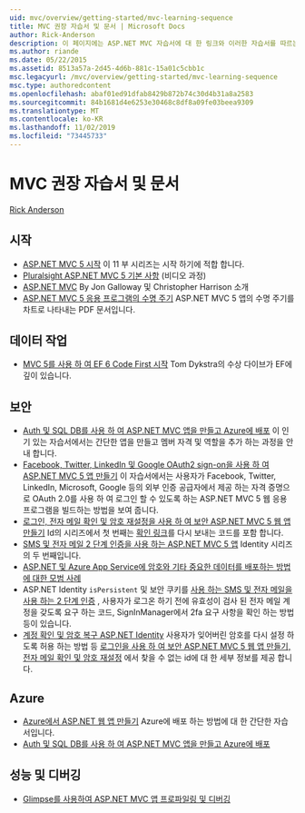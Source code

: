 ```yaml
---
uid: mvc/overview/getting-started/mvc-learning-sequence
title: MVC 권장 자습서 및 문서 | Microsoft Docs
author: Rick-Anderson
description: 이 페이지에는 ASP.NET MVC 자습서에 대 한 링크와 이러한 자습서를 따르는 제안 된 시퀀스가 포함 되어 있습니다.
ms.author: riande
ms.date: 05/22/2015
ms.assetid: 8513a57a-2d45-4d6b-881c-15a01c5cbb1c
msc.legacyurl: /mvc/overview/getting-started/mvc-learning-sequence
msc.type: authoredcontent
ms.openlocfilehash: abaf01ed91dfab8429b872b74c30d4b31a8a2583
ms.sourcegitcommit: 84b1681d4e6253e30468c8df8a09fe03beea9309
ms.translationtype: MT
ms.contentlocale: ko-KR
ms.lasthandoff: 11/02/2019
ms.locfileid: "73445733"
---
```

# <a name="mvc-recommended-tutorials-and-articles"></a>MVC 권장 자습서 및 문서

[Rick Anderson]((https://twitter.com/RickAndMSFT))

<a id="pwd"></a>
## <a name="getting-started"></a>시작

- [ASP.NET MVC 5 시작](introduction/getting-started.md) 이 11 부 시리즈는 시작 하기에 적합 합니다.
- [Pluralsight ASP.NET MVC 5 기본 사항](https://pluralsight.com/training/Player?author=scott-allen&amp;name=aspdotnet-mvc5-fundamentals-m1-introduction&amp;mode=live&amp;clip=0&amp;course=aspdotnet-mvc5-fundamentals) (비디오 과정)
- [ASP.NET MVC](https://channel9.msdn.com/Series/Introduction-to-ASP-NET-MVC) By Jon Galloway 및 Christopher Harrison 소개
- [ASP.NET MVC 5 응용 프로그램의 수명 주기](lifecycle-of-an-aspnet-mvc-5-application.md) ASP.NET MVC 5 앱의 수명 주기를 차트로 나타내는 PDF 문서입니다.

<a id="con"></a>
## <a name="working-with-data"></a>데이터 작업

- [MVC 5를 사용 하 여 EF 6 Code First 시작](getting-started-with-ef-using-mvc/creating-an-entity-framework-data-model-for-an-asp-net-mvc-application.md) Tom Dykstra의 수상 다이브가 EF에 깊이 있습니다.

<a id="wj"></a>
## <a name="security"></a>보안

- [Auth 및 SQL DB를 사용 하 여 ASP.NET MVC 앱을 만들고 Azure에 배포](https://azure.microsoft.com/documentation/articles/web-sites-dotnet-deploy-aspnet-mvc-app-membership-oauth-sql-database/) 이 인기 있는 자습서에서는 간단한 앱을 만들고 멤버 자격 및 역할을 추가 하는 과정을 안내 합니다.
- [Facebook, Twitter, LinkedIn 및 Google OAuth2 sign-on을 사용 하 여 ASP.NET MVC 5 앱 만들기](../security/create-an-aspnet-mvc-5-app-with-facebook-and-google-oauth2-and-openid-sign-on.md) 이 자습서에서는 사용자가 Facebook, Twitter, LinkedIn, Microsoft, Google 등의 외부 인증 공급자에서 제공 하는 자격 증명으로 OAuth 2.0를 사용 하 여 로그인 할 수 있도록 하는 ASP.NET MVC 5 웹 응용 프로그램을 빌드하는 방법을 보여 줍니다.
- [로그인, 전자 메일 확인 및 암호 재설정을 사용 하 여 보안 ASP.NET MVC 5 웹 앱 만들기](../security/create-an-aspnet-mvc-5-web-app-with-email-confirmation-and-password-reset.md) Id의 시리즈에서 첫 번째는 [확인 링크](../security/create-an-aspnet-mvc-5-web-app-with-email-confirmation-and-password-reset.md#rsend)를 다시 보내는 코드를 포함 합니다.
- [SMS 및 전자 메일 2 단계 인증을 사용 하는 ASP.NET MVC 5 앱](../security/aspnet-mvc-5-app-with-sms-and-email-two-factor-authentication.md) Identity 시리즈의 두 번째입니다.
- [ASP.NET 및 Azure App Service에 암호와 기타 중요한 데이터를 배포하는 방법에 대한 모범 사례](../../../identity/overview/features-api/best-practices-for-deploying-passwords-and-other-sensitive-data-to-aspnet-and-azure.md)
- ASP.NET Identity `isPersistent` 및 보안 쿠키를 [사용 하는 SMS 및 전자 메일을 사용 하는 2 단계 인증](../../../identity/overview/features-api/two-factor-authentication-using-sms-and-email-with-aspnet-identity.md) , 사용자가 로그온 하기 전에 유효성이 검사 된 전자 메일 계정을 갖도록 요구 하는 코드, SignInManager에서 2fa 요구 사항을 확인 하는 방법 등이 있습니다.
- [계정 확인 및 암호 복구 ASP.NET Identity](../../../identity/overview/features-api/account-confirmation-and-password-recovery-with-aspnet-identity.md) 사용자가 잊어버린 암호를 다시 설정 하도록 허용 하는 방법 등 [로그인을 사용 하 여 보안 ASP.NET MVC 5 웹 앱 만들기, 전자 메일 확인 및 암호 재설정](../security/create-an-aspnet-mvc-5-web-app-with-email-confirmation-and-password-reset.md) 에서 찾을 수 없는 id에 대 한 세부 정보를 제공 합니다.

<a id="da"></a>
## <a name="azure"></a>Azure

- [Azure에서 ASP.NET 웹 앱 만들기](https://azure.microsoft.com/documentation/articles/web-sites-dotnet-get-started/) Azure에 배포 하는 방법에 대 한 간단한 자습서입니다.
- [Auth 및 SQL DB를 사용 하 여 ASP.NET MVC 앱을 만들고 Azure에 배포](https://azure.microsoft.com/documentation/articles/web-sites-dotnet-deploy-aspnet-mvc-app-membership-oauth-sql-database/)

<a id="perf"></a>
## <a name="performance-and-debugging"></a>성능 및 디버깅

- [Glimpse를 사용하여 ASP.NET MVC 앱 프로파일링 및 디버깅](../performance/profile-and-debug-your-aspnet-mvc-app-with-glimpse.md)
